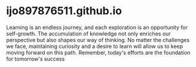 # ijo897876511.github.io
Learning is an endless journey, and each exploration is an opportunity for self-growth. The accumulation of knowledge not only enriches our perspective but also shapes our way of thinking. No matter the challenges we face, maintaining curiosity and a desire to learn will allow us to keep moving forward on this path. Remember, today's efforts are the foundation for tomorrow's success
